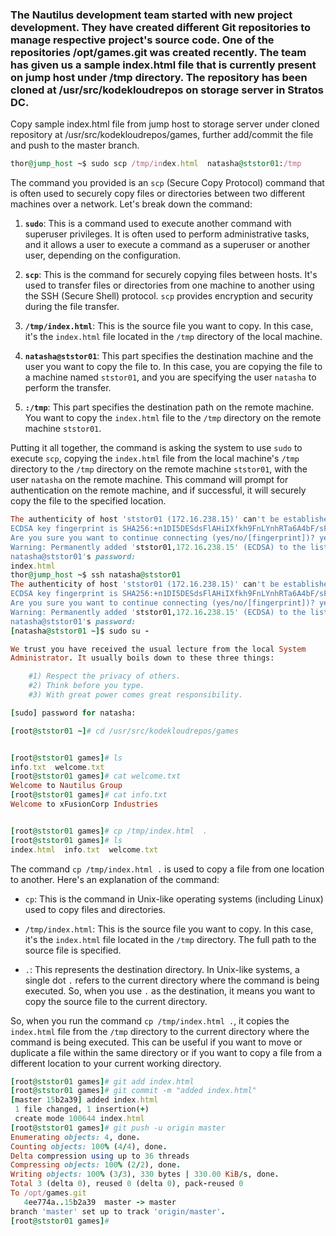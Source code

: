 ### The Nautilus development team started with new project development. They have created different Git repositories to manage respective project's source code. One of the repositories /opt/games.git was created recently. The team has given us a sample index.html file that is currently present on jump host under /tmp directory. The repository has been cloned at /usr/src/kodekloudrepos on storage server in Stratos DC.



Copy sample index.html file from jump host to storage server under cloned repository at /usr/src/kodekloudrepos/games, further add/commit the file and push to the master branch.

```ruby
thor@jump_host ~$ sudo scp /tmp/index.html  natasha@ststor01:/tmp
```
The command you provided is an `scp` (Secure Copy Protocol) command that is often used to securely copy files or directories between two different machines over a network. Let's break down the command:

1. **`sudo`**: This is a command used to execute another command with superuser privileges. It is often used to perform administrative tasks, and it allows a user to execute a command as a superuser or another user, depending on the configuration.

2. **`scp`**: This is the command for securely copying files between hosts. It's used to transfer files or directories from one machine to another using the SSH (Secure Shell) protocol. `scp` provides encryption and security during the file transfer.

3. **`/tmp/index.html`**: This is the source file you want to copy. In this case, it's the `index.html` file located in the `/tmp` directory of the local machine.

4. **`natasha@ststor01`**: This part specifies the destination machine and the user you want to copy the file to. In this case, you are copying the file to a machine named `ststor01`, and you are specifying the user `natasha` to perform the transfer.

5. **`:/tmp`**: This part specifies the destination path on the remote machine. You want to copy the `index.html` file to the `/tmp` directory on the remote machine `ststor01`.

Putting it all together, the command is asking the system to use `sudo` to execute `scp`, copying the `index.html` file from the local machine's `/tmp` directory to the `/tmp` directory on the remote machine `ststor01`, with the user `natasha` on the remote machine. This command will prompt for authentication on the remote machine, and if successful, it will securely copy the file to the specified location.

```ruby
The authenticity of host 'ststor01 (172.16.238.15)' can't be established.
ECDSA key fingerprint is SHA256:+n1DI5DESdsFlAHiIXfkh9FnLYnhRTa6A4bF/sF5Aew.
Are you sure you want to continue connecting (yes/no/[fingerprint])? yes
Warning: Permanently added 'ststor01,172.16.238.15' (ECDSA) to the list of known hosts.
natasha@ststor01's password: 
index.html                                                                          100%   27   110.2KB/s   00:00    
thor@jump_host ~$ ssh natasha@ststor01
The authenticity of host 'ststor01 (172.16.238.15)' can't be established.
ECDSA key fingerprint is SHA256:+n1DI5DESdsFlAHiIXfkh9FnLYnhRTa6A4bF/sF5Aew.
Are you sure you want to continue connecting (yes/no/[fingerprint])? yes
Warning: Permanently added 'ststor01,172.16.238.15' (ECDSA) to the list of known hosts.
natasha@ststor01's password: 
[natasha@ststor01 ~]$ sudo su -

We trust you have received the usual lecture from the local System
Administrator. It usually boils down to these three things:

    #1) Respect the privacy of others.
    #2) Think before you type.
    #3) With great power comes great responsibility.

[sudo] password for natasha:

[root@ststor01 ~]# cd /usr/src/kodekloudrepos/games


[root@ststor01 games]# ls
info.txt  welcome.txt
[root@ststor01 games]# cat welcome.txt 
Welcome to Nautilus Group
[root@ststor01 games]# cat info.txt 
Welcome to xFusionCorp Industries


[root@ststor01 games]# cp /tmp/index.html  .
[root@ststor01 games]# ls
index.html  info.txt  welcome.txt
```
The command `cp /tmp/index.html .` is used to copy a file from one location to another. Here's an explanation of the command:

- `cp`: This is the command in Unix-like operating systems (including Linux) used to copy files and directories.

- `/tmp/index.html`: This is the source file you want to copy. In this case, it's the `index.html` file located in the `/tmp` directory. The full path to the source file is specified.

- `.`: This represents the destination directory. In Unix-like systems, a single dot `.` refers to the current directory where the command is being executed. So, when you use `.` as the destination, it means you want to copy the source file to the current directory.

So, when you run the command `cp /tmp/index.html .`, it copies the `index.html` file from the `/tmp` directory to the current directory where the command is being executed. This can be useful if you want to move or duplicate a file within the same directory or if you want to copy a file from a different location to your current working directory.


```ruby
[root@ststor01 games]# git add index.html
[root@ststor01 games]# git commit -m "added index.html"
[master 15b2a39] added index.html
 1 file changed, 1 insertion(+)
 create mode 100644 index.html
[root@ststor01 games]# git push -u origin master
Enumerating objects: 4, done.
Counting objects: 100% (4/4), done.
Delta compression using up to 36 threads
Compressing objects: 100% (2/2), done.
Writing objects: 100% (3/3), 330 bytes | 330.00 KiB/s, done.
Total 3 (delta 0), reused 0 (delta 0), pack-reused 0
To /opt/games.git
   4ee774a..15b2a39  master -> master
branch 'master' set up to track 'origin/master'.
[root@ststor01 games]# 
```
